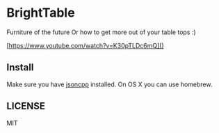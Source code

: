 # BrightTable

Furniture of the future Or how to get more out of your table tops :)

[https://www.youtube.com/watch?v=K30pTLDc6mQ]()

## Install

Make sure you have [jsoncpp](https://github.com/open-source-parsers/jsoncpp)
installed. On OS X you can use homebrew.

## LICENSE

MIT